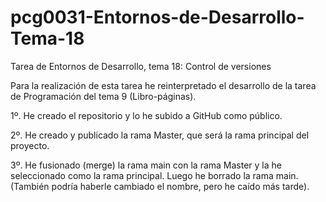 # pcg0031-Entornos-de-Desarrollo-Tema-18
 Tarea de Entornos de Desarrollo, tema 18: Control de versiones

Para la realización de esta tarea he reinterpretado el desarrollo de la tarea de Programación del tema 9 (Libro-páginas).

1º. He creado el repositorio y lo he subido a GitHub como público.

2º. He creado y publicado  la rama Master, que será la rama principal del proyecto.

3º. He fusionado (merge) la rama main con la rama Master y la he seleccionado como la rama principal. Luego he borrado la rama main. (También podría haberle cambiado el nombre, pero he caído más tarde).

